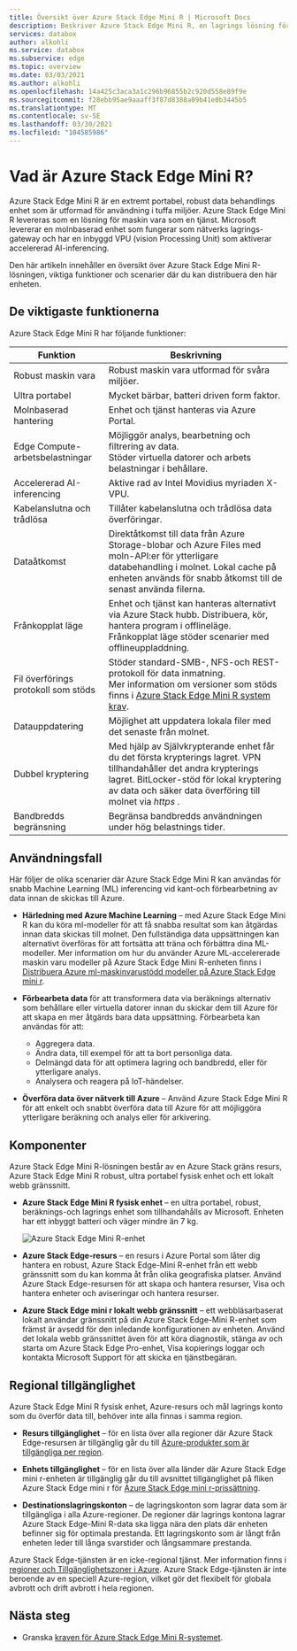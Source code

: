 ```yaml
---
title: Översikt över Azure Stack Edge Mini R | Microsoft Docs
description: Beskriver Azure Stack Edge Mini R, en lagrings lösning för militära program som använder en bärbar fysisk enhet med ett batteri för överföring via Wi-Fi till Azure.
services: databox
author: alkohli
ms.service: databox
ms.subservice: edge
ms.topic: overview
ms.date: 03/03/2021
ms.author: alkohli
ms.openlocfilehash: 14a425c3aca3a1c296b96855b2c920d558e89f9e
ms.sourcegitcommit: f28ebb95ae9aaaff3f87d8388a09b41e0b3445b5
ms.translationtype: MT
ms.contentlocale: sv-SE
ms.lasthandoff: 03/30/2021
ms.locfileid: "104585986"
---
```

# <a name="what-is-the-azure-stack-edge-mini-r"></a>Vad är Azure Stack Edge Mini R?

Azure Stack Edge Mini R är en extremt portabel, robust data behandlings enhet som är utformad för användning i tuffa miljöer. Azure Stack Edge Mini R levereras som en lösning för maskin vara som en tjänst. Microsoft levererar en molnbaserad enhet som fungerar som nätverks lagrings-gateway och har en inbyggd VPU (vision Processing Unit) som aktiverar accelererad AI-inferencing.

Den här artikeln innehåller en översikt över Azure Stack Edge Mini R-lösningen, viktiga funktioner och scenarier där du kan distribuera den här enheten.


## <a name="key-capabilities"></a>De viktigaste funktionerna

Azure Stack Edge Mini R har följande funktioner:

|Funktion |Beskrivning  |
|---------|---------|
|Robust maskin vara| Robust maskin vara utformad för svåra miljöer.|
|Ultra portabel| Mycket bärbar, batteri driven form faktor.|
|Molnbaserad hantering|Enhet och tjänst hanteras via Azure Portal.|
|Edge Compute-arbetsbelastningar|Möjliggör analys, bearbetning och filtrering av data.<br>Stöder virtuella datorer och arbets belastningar i behållare. |
|Accelererad AI-inferencing| Aktive rad av Intel Movidius myriaden X-VPU.|
|Kabelanslutna och trådlösa | Tillåter kabelanslutna och trådlösa data överföringar.|
|Dataåtkomst     | Direktåtkomst till data från Azure Storage-blobar och Azure Files med moln-API:er för ytterligare databehandling i molnet. Lokal cache på enheten används för snabb åtkomst till de senast använda filerna.|
|Frånkopplat läge|  Enhet och tjänst kan hanteras alternativt via Azure Stack hubb. Distribuera, kör, hantera program i offlineläge. <br> Frånkopplat läge stöder scenarier med offlineuppladdning.|
|Fil överförings protokoll som stöds      |Stöder standard-SMB-, NFS-och REST-protokoll för data inmatning. <br> Mer information om versioner som stöds finns i [Azure Stack Edge Mini R system krav](azure-stack-edge-gpu-system-requirements.md).|
|Datauppdatering     | Möjlighet att uppdatera lokala filer med det senaste från molnet.|
|Dubbel kryptering    | Med hjälp av Självkrypterande enhet får du det första krypterings lagret. VPN tillhandahåller det andra krypterings lagret. BitLocker-stöd för lokal kryptering av data och säker data överföring till molnet via *https* .|
|Bandbredds begränsning| Begränsa bandbredds användningen under hög belastnings tider.|

## <a name="use-cases"></a>Användningsfall

Här följer de olika scenarier där Azure Stack Edge Mini R kan användas för snabb Machine Learning (ML) inferencing vid kant-och förbearbetning av data innan de skickas till Azure.

- **Härledning med Azure Machine Learning** – med Azure Stack Edge Mini R kan du köra ml-modeller för att få snabba resultat som kan åtgärdas innan data skickas till molnet. Den fullständiga data uppsättningen kan alternativt överföras för att fortsätta att träna och förbättra dina ML-modeller. Mer information om hur du använder Azure ML-accelererade maskin varu modeller på Azure Stack Edge Mini R-enheten finns i [Distribuera Azure ml-maskinvarustödd modeller på Azure Stack Edge mini r](../machine-learning/how-to-deploy-fpga-web-service.md#deploy-to-a-local-edge-server).

- **Förbearbeta data** för att transformera data via beräknings alternativ som behållare eller virtuella datorer innan du skickar dem till Azure för att skapa en mer åtgärds bara data uppsättning. Förbearbeta kan användas för att:

    - Aggregera data.
    - Ändra data, till exempel för att ta bort personliga data.
    - Delmängd data för att optimera lagring och bandbredd, eller för ytterligare analys.
    - Analysera och reagera på IoT-händelser.

- **Överföra data över nätverk till Azure** – Använd Azure Stack Edge Mini R för att enkelt och snabbt överföra data till Azure för att möjliggöra ytterligare beräkning och analys eller för arkivering.

## <a name="components"></a>Komponenter

Azure Stack Edge Mini R-lösningen består av en Azure Stack gräns resurs, Azure Stack Edge Mini R robust, ultra portabel fysisk enhet och ett lokalt webb gränssnitt.

* **Azure Stack Edge Mini R fysisk enhet** – en ultra portabel, robust, beräknings-och lagrings enhet som tillhandahålls av Microsoft. Enheten har ett inbyggt batteri och väger mindre än 7 kg.

    ![Azure Stack Edge Mini R-enhet](media/azure-stack-edge-mini-r-overview/perspective-view-1.png)

* **Azure Stack Edge-resurs** – en resurs i Azure Portal som låter dig hantera en robust, Azure Stack Edge-Mini R-enhet från ett webb gränssnitt som du kan komma åt från olika geografiska platser. Använd Azure Stack Edge-resursen för att skapa och hantera resurser, Visa och hantera enheter och aviseringar och hantera resurser.  

* **Azure Stack Edge mini r lokalt webb gränssnitt** – ett webbläsarbaserat lokalt användar gränssnitt på din Azure Stack Edge-Mini R-enhet som främst är avsedd för den inledande konfigurationen av enheten. Använd det lokala webb gränssnittet även för att köra diagnostik, stänga av och starta om Azure Stack Edge Pro-enhet, Visa kopierings loggar och kontakta Microsoft Support för att skicka en tjänstbegäran.


## <a name="region-availability"></a>Regional tillgänglighet

Azure Stack Edge Mini R fysisk enhet, Azure-resurs och mål lagrings konto som du överför data till, behöver inte alla finnas i samma region.

- **Resurs tillgänglighet** – för en lista över alla regioner där Azure Stack Edge-resursen är tillgänglig går du till [Azure-produkter som är tillgängliga per region](https://azure.microsoft.com/global-infrastructure/services/?products=databox&regions=all). 

- **Enhets tillgänglighet** – för en lista över alla länder där Azure Stack Edge mini r-enheten är tillgänglig går du till avsnittet tillgänglighet på fliken Azure Stack Edge mini r för [Azure Stack Edge mini r-prissättning](https://azure.microsoft.com/pricing/details/azure-stack/edge/#azureStackEdgeMiniR).

- **Destinationslagringskonton** – de lagringskonton som lagrar data som är tillgängliga i alla Azure-regioner. De regioner där lagrings kontona lagrar Azure Stack Edge-Mini R-data ska ligga nära den plats där enheten befinner sig för optimala prestanda. Ett lagringskonto som är långt från enheten leder till långa svarstider och långsammare prestanda.

Azure Stack Edge-tjänsten är en icke-regional tjänst. Mer information finns i [regioner och Tillgänglighetszoner i Azure](https://docs.microsoft.com/azure/availability-zones/az-overview). Azure Stack Edge-tjänsten är inte beroende av en speciell Azure-region, vilket gör det flexibelt för globala avbrott och drift avbrott i hela regionen.

## <a name="next-steps"></a>Nästa steg

- Granska [kraven för Azure Stack Edge Mini R-systemet](azure-stack-edge-gpu-system-requirements.md).
